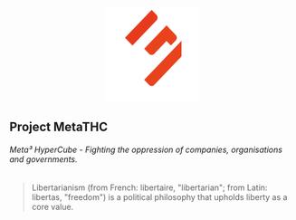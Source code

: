 <p align="center" width="100%">
    <img width="33%" src="/profile/imgs/logo.png"> 
</p>

## Project MetaTHC
###### Meta³ HyperCube - Fighting the oppression of companies, organisations and governments.

> Libertarianism (from French: libertaire, "libertarian"; from Latin: libertas, "freedom") is a political philosophy that upholds liberty as a core value.

<!--

**Here are some ideas to get you started:**

🙋‍♀️ A short introduction - what is your organization all about?
🌈 Contribution guidelines - how can the community get involved?
👩‍💻 Useful resources - where can the community find your docs? Is there anything else the community should know?
🍿 Fun facts - what does your team eat for breakfast?
🧙 Remember, you can do mighty things with the power of [Markdown](https://docs.github.com/github/writing-on-github/getting-started-with-writing-and-formatting-on-github/basic-writing-and-formatting-syntax)
-->
